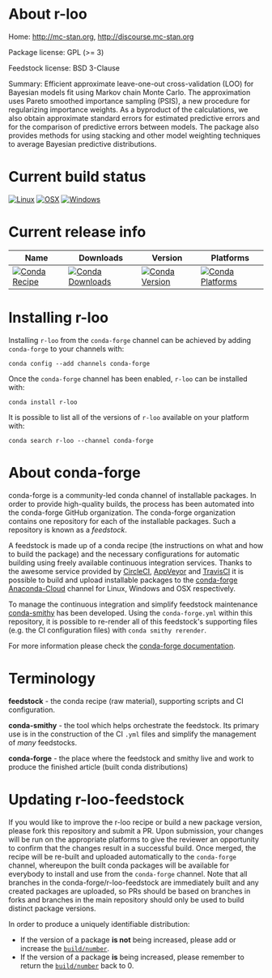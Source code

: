 About r-loo
===========

Home: http://mc-stan.org, http://discourse.mc-stan.org

Package license: GPL (>= 3)

Feedstock license: BSD 3-Clause

Summary: Efficient approximate leave-one-out cross-validation (LOO) for Bayesian models fit using Markov chain Monte Carlo. The approximation uses Pareto smoothed importance sampling (PSIS), a new procedure for regularizing importance weights. As a byproduct of the calculations, we also obtain approximate standard errors for estimated predictive errors and for the comparison of predictive errors between models. The package also  provides methods for using stacking and other model weighting techniques  to average Bayesian predictive distributions.



Current build status
====================

[![Linux](https://img.shields.io/circleci/project/github/conda-forge/r-loo-feedstock/master.svg?label=Linux)](https://circleci.com/gh/conda-forge/r-loo-feedstock)
[![OSX](https://img.shields.io/travis/conda-forge/r-loo-feedstock/master.svg?label=macOS)](https://travis-ci.org/conda-forge/r-loo-feedstock)
[![Windows](https://img.shields.io/appveyor/ci/conda-forge/r-loo-feedstock/master.svg?label=Windows)](https://ci.appveyor.com/project/conda-forge/r-loo-feedstock/branch/master)

Current release info
====================

| Name | Downloads | Version | Platforms |
| --- | --- | --- | --- |
| [![Conda Recipe](https://img.shields.io/badge/recipe-r--loo-green.svg)](https://anaconda.org/conda-forge/r-loo) | [![Conda Downloads](https://img.shields.io/conda/dn/conda-forge/r-loo.svg)](https://anaconda.org/conda-forge/r-loo) | [![Conda Version](https://img.shields.io/conda/vn/conda-forge/r-loo.svg)](https://anaconda.org/conda-forge/r-loo) | [![Conda Platforms](https://img.shields.io/conda/pn/conda-forge/r-loo.svg)](https://anaconda.org/conda-forge/r-loo) |

Installing r-loo
================

Installing `r-loo` from the `conda-forge` channel can be achieved by adding `conda-forge` to your channels with:

```
conda config --add channels conda-forge
```

Once the `conda-forge` channel has been enabled, `r-loo` can be installed with:

```
conda install r-loo
```

It is possible to list all of the versions of `r-loo` available on your platform with:

```
conda search r-loo --channel conda-forge
```


About conda-forge
=================

conda-forge is a community-led conda channel of installable packages.
In order to provide high-quality builds, the process has been automated into the
conda-forge GitHub organization. The conda-forge organization contains one repository
for each of the installable packages. Such a repository is known as a *feedstock*.

A feedstock is made up of a conda recipe (the instructions on what and how to build
the package) and the necessary configurations for automatic building using freely
available continuous integration services. Thanks to the awesome service provided by
[CircleCI](https://circleci.com/), [AppVeyor](https://www.appveyor.com/)
and [TravisCI](https://travis-ci.org/) it is possible to build and upload installable
packages to the [conda-forge](https://anaconda.org/conda-forge)
[Anaconda-Cloud](https://anaconda.org/) channel for Linux, Windows and OSX respectively.

To manage the continuous integration and simplify feedstock maintenance
[conda-smithy](https://github.com/conda-forge/conda-smithy) has been developed.
Using the ``conda-forge.yml`` within this repository, it is possible to re-render all of
this feedstock's supporting files (e.g. the CI configuration files) with ``conda smithy rerender``.

For more information please check the [conda-forge documentation](https://conda-forge.org/docs/).

Terminology
===========

**feedstock** - the conda recipe (raw material), supporting scripts and CI configuration.

**conda-smithy** - the tool which helps orchestrate the feedstock.
                   Its primary use is in the construction of the CI ``.yml`` files
                   and simplify the management of *many* feedstocks.

**conda-forge** - the place where the feedstock and smithy live and work to
                  produce the finished article (built conda distributions)


Updating r-loo-feedstock
========================

If you would like to improve the r-loo recipe or build a new
package version, please fork this repository and submit a PR. Upon submission,
your changes will be run on the appropriate platforms to give the reviewer an
opportunity to confirm that the changes result in a successful build. Once
merged, the recipe will be re-built and uploaded automatically to the
`conda-forge` channel, whereupon the built conda packages will be available for
everybody to install and use from the `conda-forge` channel.
Note that all branches in the conda-forge/r-loo-feedstock are
immediately built and any created packages are uploaded, so PRs should be based
on branches in forks and branches in the main repository should only be used to
build distinct package versions.

In order to produce a uniquely identifiable distribution:
 * If the version of a package **is not** being increased, please add or increase
   the [``build/number``](https://conda.io/docs/user-guide/tasks/build-packages/define-metadata.html#build-number-and-string).
 * If the version of a package **is** being increased, please remember to return
   the [``build/number``](https://conda.io/docs/user-guide/tasks/build-packages/define-metadata.html#build-number-and-string)
   back to 0.
